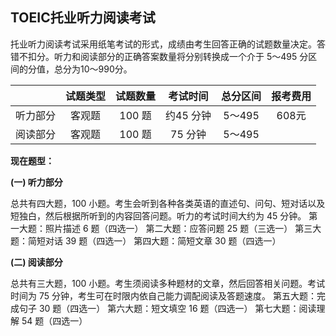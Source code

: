 ## TOEIC托业听力阅读考试

托业听力阅读考试采用纸笔考试的形式，成绩由考生回答正确的试题数量决定。答错不扣分。听力和阅读部分的正确答案数量将分别转换成一个介于 5～495 分区间的分值，总分为10～990分。

|          | 试题类型 | 试题数量 | 考试时间  | 总分区间 | 报考费用 |
| :------: | :------: | :------: | :-------: | :------: | :------: |
| 听力部分 |  客观题  |  100 题  | 约45 分钟 |  5～495  |  608元   |
| 阅读部分 |  客观题  |  100 题  |  75 分钟  |  5～495  |          |



**现在题型：**

**(一)  听力部分**

总共有四大题，100 小题。考生会听到各种各类英语的直述句、问句、短对话以及短独白，然后根据所听到的内容回答问题。听力的考试时间大约为 45 分钟。
第一大题：照片描述 6 题（四选一）
第二大题：应答问题 25 题（三选一）
第三大题：简短对话 39 题（四选一）
第四大题：简短文章 30 题（四选一）

**(二) 阅读部分**

总共有三大题，100 小题。考生须阅读多种题材的文章，然后回答相关问题。考试时间为 75 分钟，考生可在时限内依自己能力调配阅读及答题速度。
第五大题：完成句子 30 题（四选一）
第六大题：短文填空 16 题（四选一）
第七大题：阅读理解 54 题（四选一）